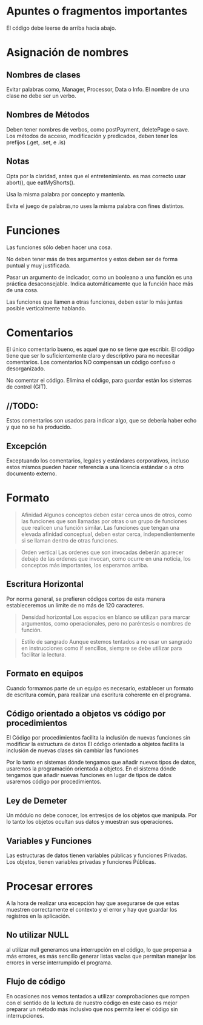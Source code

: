 # Apuntes o fragmentos importantes
El código debe leerse de arriba hacia abajo.

# Asignación de nombres

## Nombres de clases
Evitar palabras como, Manager, Processor, Data o Info. El nombre de una clase no debe ser un verbo.


## Nombres de Métodos
Deben tener nombres de verbos, como postPayment, deletePage o save.
Los métodos de acceso, modificación y predicados, deben tener los prefijos (.get, .set, e .is)

## Notas
Opta por la claridad, antes que el entretenimiento.
es mas correcto usar abort(), que eatMyShorts().

Usa la misma palabra por concepto y mantenla.

Evita el juego de palabras,no uses la misma palabra con fines distintos.

# Funciones

Las funciones sólo deben hacer una cosa.

No deben tener más de tres argumentos y estos deben ser de forma puntual y muy justificada.

Pasar un argumento de indicador, como un booleano a una función es una práctica desaconsejable. Indica automáticamente que la función hace más de una cosa.

Las funciones que llamen a otras funciones, deben estar lo más juntas posible verticalmente hablando.

# Comentarios
El único comentario bueno, es aquel que no se tiene que escribir. El código tiene que ser lo suficientemente claro y descriptivo para no necesitar comentarios. Los comentarios NO compensan un código confuso o desorganizado.

No comentar el código. Elimina el código, para guardar están los sistemas de control (GIT).

## //TODO:
Estos comentarios son usados para indicar algo, que se debería haber echo y que no se ha producido.

## Excepción
Exceptuando los comentarios, legales y estándares corporativos, incluso estos mismos pueden hacer referencia a una licencia estándar o a otro documento externo.

# Formato 

> Afinidad
Algunos conceptos deben estar cerca unos de otros, como las funciones que son llamadas por otras o un grupo de funciones que realicen una función similar.
Las funciones que tengan una elevada afinidad conceptual, deben estar cerca, independientemente si se llaman dentro de otras funciones.

> Orden vertical
Las ordenes que son invocadas deberán aparecer debajo de las ordenes que invocan, como ocurre en una noticia, los conceptos más importantes, los esperamos arriba.

## Escritura Horizontal
Por norma general, se prefieren códigos cortos de esta manera estableceremos un límite de no más de 120 caracteres.

> Densidad horizontal
Los espacios en blanco se utilizan para marcar argumentos, como operacionales, pero no paréntesis o nombres de función.

> Estilo de sangrado
Aunque estemos tentados a no usar un sangrado en instrucciones como if sencillos, siempre se debe utilizar para facilitar la lectura.

## Formato en equipos
Cuando formamos parte de un equipo es necesario, establecer un formato de escritura común, para realizar una escritura coherente en el programa.

## Código orientado a objetos vs código por procedimientos

El Código por procedimientos facilita la inclusión de nuevas funciones sin modificar la estructura de datos
El código orientado a objetos facilita la inclusión de nuevas clases sin cambiar las funciones

Por lo tanto en sistemas dónde tengamos que añadir nuevos tipos de datos, usaremos la programación orientada a objetos.
En el sistema dónde tengamos que añadir nuevas funciones en lugar de tipos de datos usaremos código por procedimientos.

## Ley de Demeter 
Un módulo no debe conocer, los entresijos de los objetos que manipula.
Por lo tanto los objetos ocultan sus datos y muestran sus operaciones.

## Variables y Funciones
Las estructuras de datos tienen variables públicas y funciones Privadas.
Los objetos, tienen variables privadas y funciones Públicas.

# Procesar errores
A la hora de realizar una excepción hay que asegurarse de que estas muestren correctamente el contexto y el error
y hay que guardar los registros en la aplicación.

## No utilizar NULL
al utilizar null generamos una interrupción en el código, lo que propensa a más errores, es más sencillo generar listas vacías que permitan
manejar los errores in verse interrumpido el programa.

## Flujo de código
En ocasiones nos vemos tentados a utilizar comprobaciones que rompen con el sentido de la lectura de nuestro código
en este caso es mejor preparar un método más inclusivo que nos permita leer el código sin interrupciones.


